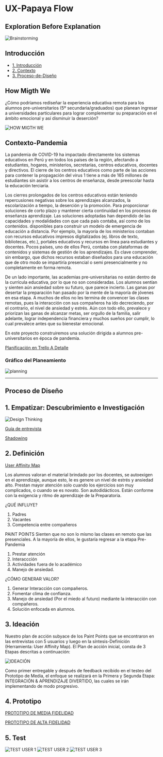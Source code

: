 # UX-Papaya Flow

## Exploration Before Explanation

![Brainstorming](https://miro.medium.com/max/640/0*Uk_sezp7WvIGp9GH.jpg)

## Introducción

* [1. Introducción](#1-Introducción)
* [2. Contexto](#2-Contexto)
* [3. Proceso-de-Diseño](#2-Procesp-de-Diseño)

## How Migth We

¿Cómo podríamos rediseñar la experiencia educativa remota para los alumnos pre-universitarios (5º secundaria/graduados) que planean ingresar a universidades particulares para lograr complementar su preparación en el ámbito emocional y así disminuir la deserción?

![HOW MIGTH WE](https://user-images.githubusercontent.com/68177371/94377726-711c6b80-00e9-11eb-8513-8d76f309d479.png)

## Contexto-Pandemia

La pandemia de COVID-19 ha impactado directamente los sistemas educativos en Perú y en todos los países de la región, afectando a estudiantes, hogares, ministerios, secretarías, centros educativos, docentes y directivos.  El cierre de los centros educativos como parte de las acciones para contener la propagación del virus 1 tiene a más de 165 millones de estudiantes sin asistir a los centros de enseñanza, desde preescolar hasta la educación terciaria.

Los cierres prolongados de los centros educativos están teniendo repercusiones negativas sobre los aprendizajes alcanzados, la escolarización a tiempo, la deserción y la promoción. 
Para proporcionar soluciones de corto plazo y mantener cierta continuidad en los procesos de enseñanza aprendizaje. Las soluciones adoptadas han dependido de las capacidades y modalidades con que cada país contaba, así como de los contenidos. disponibles para construir un modelo de emergencia de educación a distancia.  Por ejemplo, la mayoría de los ministerios contaban con recursos educativos impresos digitalizados (ej. libros de texto, bibliotecas, etc.), portales educativos y recursos en línea para estudiantes y docentes. Pocos países, uno de ellos Perú, contaba con plataformas de contenidos y sistemas de gestión de los aprendizajes. Es clave comprender, sin embargo, que dichos recursos estaban diseñados para una educación que de otro modo se impartiría presencial o semi presencialmente y no completamente en forma remota.

De un lado importante, las academias pre-universitarias no están dentro de la currícula educativa, por lo que no son consideradas. Los alumnos sentían y sienten aún ansiedad sobre su futuro, que parece incierto. Las ganas por desertar la preparación han pasado por la mente de la mayoría de jóvenes en esa etapa.
A muchos de ellos no les termina de convencer las clases remotas, pues la interacción con sus compañeros ha ido decreciendo, por el contrario, el nivel de ansiedad y estrés. Aún con todo ello, prevalece y priorizan las ganas de alcanzar metas, ser orgullo de la familia, salir adelante, lograr independencia financiera y muchos sueños por cumplir, lo cual prevalece antes que su bienestar emocional.


En este proyecto construiremos una solución dirigida a alumnos pre-universitarios en época de pandemia.

[Planificación en Trello A Detalle](https://trello.com/b/SWjoeOcI/ux-papaya-flow)

### Gráfico del Planeamiento
![planning](https://user-images.githubusercontent.com/68177371/94094434-1b904800-fde5-11ea-94d2-d468d40e2a9f.jpeg)

---
 

## Proceso de Diseño

## 1. Empatizar: Descubrimiento e Investigación

![Design Thinking](https://www.maunamedia.com/wp-content/uploads/2018/06/Design-Thinking-Process-01-1024x582.png)
 
[Guía de entrevista](https://docs.google.com/document/d/1wyROToRhdYV1nKTHxO0tiCM564xV_XQ7/edit#)

[Shadowing](https://www.figma.com/file/ZlIfR2uwFyub4dTBALXpO3/Shadowing?node-id=2%3A1)

## 2. Definición

[User Affinity Map](https://miro.com/app/board/o9J_kkkRvEM=/)

Los alumnos valoran el material brindado por los docentes, se autoexigen en el aprendizaje, aunque esto, le es genere un nivel de estrés y ansiedad alto. 
Prestan mayor atención solo cuando los ejercicios son muy complicados, o cuando se es novato. 
Son autodidácticos.
Están conforme con la exigencia y ritmo de aprendizaje de la Preparatoria.

¿QUÉ INFLUYE?
1. Padres
2. Vacantes
3. Competencia entre compañeros

PAINT POINTS
Sienten que no son lo mismo las clases en remoto que las presenciales. A la mayoría de ellos, le gustaría regresar a la etapa Pre-Pandemia 
1. Prestar atención 
2. Interaccción
3. Actividades fuera de lo académico
4. Manejo de ansiedad.

¿CÓMO GENERAR VALOR?
1. Generar Interacción con compañeros.
2. Fomentar clima de confianza.
3. Manejo de ansiedad (Por el miedo al futuro) mediante la interacción con compañeros.
4. Solución enfocada en alumnos.

## 3. Ideación

Nuestro plan de acción subyace de los Paint Points que se encontraron en las entrevistas con 5 usuarios y luego en la síntesis-Definición (Herramienta: User Affinity Map).
El Plan de acción inicial, consta de 3 Etapas descritas a continuación:

![IDEACIÓN](https://user-images.githubusercontent.com/68177371/94350945-54b0fe00-0019-11eb-82b4-f5e0f208ac8e.png)

Como primer entregable y después de feedback recibido en el testeo del Prototipo de Media, el enfoque se realizará en la Primera y Segunda Etapa: INTEGRACIÓN & APRENDIZAJE DIVERTIDO, las cuales se irán implementando de modo progresivo.

## 4. Prototipo

[PROTOTIPO DE MEDIA FIDELIDAD](https://www.figma.com/proto/LFNqss9HABSxyUpDseXDhf/UX-Protipos-de-Media?node-id=27%3A179&scaling=scale-down)

[PROTOTIPO DE ALTA FIDELIDAD](https://docs.google.com/presentation/d/1I303ddNW9hQTKlfP19AaAVeF7FdWMKAzz46EnUg46hU/edit#slide=id.p1)

## 5. Test

![TEST USER 1](https://user-images.githubusercontent.com/68177371/94391986-aaba9a00-011c-11eb-94b4-5f21a59fc1cd.png)
![TEST USER 2](https://user-images.githubusercontent.com/68177371/94394626-67175e80-0123-11eb-8e67-99eb9192780b.png)
![TEST USER 3](https://user-images.githubusercontent.com/68177371/94394876-02103880-0124-11eb-890d-4a2806d323bd.png)





